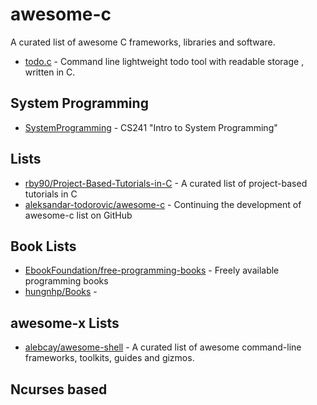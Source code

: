 # awesome-c
A curated list of awesome C frameworks, libraries and software.

* [todo.c](https://github.com/hit9/todo.c) - Command line lightweight todo tool with readable storage , written in C.

## System Programming
* [SystemProgramming](https://github.com/angrave/SystemProgramming/wiki) - CS241 "Intro to System Programming"

## Lists
* [rby90/Project-Based-Tutorials-in-C](https://github.com/rby90/Project-Based-Tutorials-in-C) - A curated list of project-based tutorials in C
* [aleksandar-todorovic/awesome-c](https://github.com/aleksandar-todorovic/awesome-c) - Continuing the development of awesome-c list on GitHub

## Book Lists
* [EbookFoundation/free-programming-books](https://github.com/EbookFoundation/free-programming-books) - Freely available programming books
* [hungnhp/Books](https://github.com/hungnhp/Books) - 

## awesome-x Lists
* [alebcay/awesome-shell](https://github.com/alebcay/awesome-shell) - A curated list of awesome command-line frameworks, toolkits, guides and gizmos.

## Ncurses based
